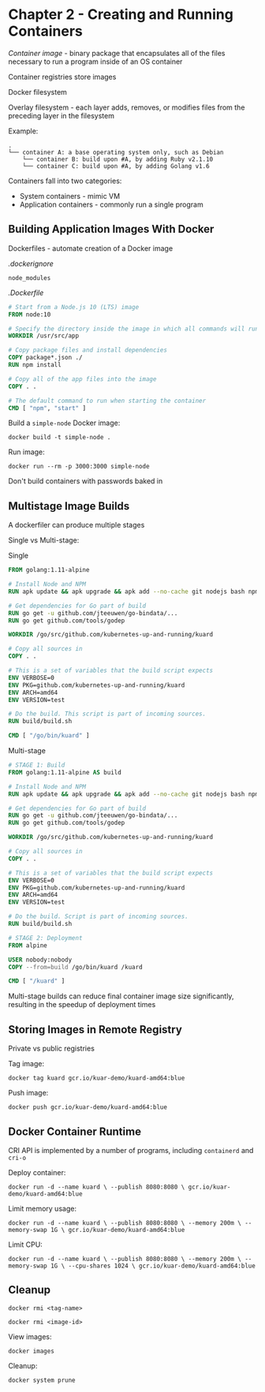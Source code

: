 # Chapter 2 - Creating and Running Containers

*Container image* - binary package that encapsulates all of the files necessary to run a program inside of an OS container

Container registries store images

Docker filesystem

Overlay filesystem - each layer adds, removes, or modifies files from the preceding layer in the filesystem

Example:

```
.
└── container A: a base operating system only, such as Debian
    └── container B: build upon #A, by adding Ruby v2.1.10
    └── container C: build upon #A, by adding Golang v1.6
```

Containers fall into two categories:
- System containers - mimic VM
- Application containers - commonly run a single program

## Building Application Images With Docker

Dockerfiles - automate creation of a Docker image

*.dockerignore*

```
node_modules
```

*.Dockerfile*

```dockerfile
# Start from a Node.js 10 (LTS) image
FROM node:10

# Specify the directory inside the image in which all commands will run
WORKDIR /usr/src/app

# Copy package files and install dependencies
COPY package*.json ./
RUN npm install

# Copy all of the app files into the image
COPY . .

# The default command to run when starting the container
CMD [ "npm", "start" ]
```

Build a `simple-node` Docker image:

`docker build -t simple-node .`

Run image:

`docker run --rm -p 3000:3000 simple-node`

Don't build containers with passwords baked in

## Multistage Image Builds

A dockerfiler can produce multiple stages

Single vs Multi-stage:

Single

```dockerfile
FROM golang:1.11-alpine

# Install Node and NPM
RUN apk update && apk upgrade && apk add --no-cache git nodejs bash npm

# Get dependencies for Go part of build
RUN go get -u github.com/jteeuwen/go-bindata/...
RUN go get github.com/tools/godep

WORKDIR /go/src/github.com/kubernetes-up-and-running/kuard

# Copy all sources in
COPY . .

# This is a set of variables that the build script expects
ENV VERBOSE=0
ENV PKG=github.com/kubernetes-up-and-running/kuard
ENV ARCH=amd64
ENV VERSION=test

# Do the build. This script is part of incoming sources.
RUN build/build.sh

CMD [ "/go/bin/kuard" ]
```

Multi-stage

```dockerfile
# STAGE 1: Build
FROM golang:1.11-alpine AS build

# Install Node and NPM
RUN apk update && apk upgrade && apk add --no-cache git nodejs bash npm

# Get dependencies for Go part of build
RUN go get -u github.com/jteeuwen/go-bindata/...
RUN go get github.com/tools/godep

WORKDIR /go/src/github.com/kubernetes-up-and-running/kuard

# Copy all sources in
COPY . .

# This is a set of variables that the build script expects
ENV VERBOSE=0
ENV PKG=github.com/kubernetes-up-and-running/kuard
ENV ARCH=amd64
ENV VERSION=test

# Do the build. Script is part of incoming sources.
RUN build/build.sh

# STAGE 2: Deployment
FROM alpine

USER nobody:nobody
COPY --from=build /go/bin/kuard /kuard

CMD [ "/kuard" ]
```

Multi-stage builds can reduce final container image size significantly, resulting in the speedup of deployment times

## Storing Images in Remote Registry

Private vs public registries

Tag image:

`docker tag kuard gcr.io/kuar-demo/kuard-amd64:blue`

Push image:

`docker push gcr.io/kuar-demo/kuard-amd64:blue`

## Docker Container Runtime

CRI API is implemented by a number of programs, including `containerd` and `cri-o`

Deploy container:

`docker run -d --name kuard \
  --publish 8080:8080 \
  gcr.io/kuar-demo/kuard-amd64:blue`

Limit memory usage:

`docker run -d --name kuard \
  --publish 8080:8080 \
  --memory 200m \
  --memory-swap 1G \
  gcr.io/kuar-demo/kuard-amd64:blue`

Limit CPU:

`docker run -d --name kuard \
  --publish 8080:8080 \
  --memory 200m \
  --memory-swap 1G \
  --cpu-shares 1024 \
  gcr.io/kuar-demo/kuard-amd64:blue`


## Cleanup

`docker rmi <tag-name>`

`docker rmi <image-id>`

View images:

`docker images`

Cleanup:

`docker system prune`